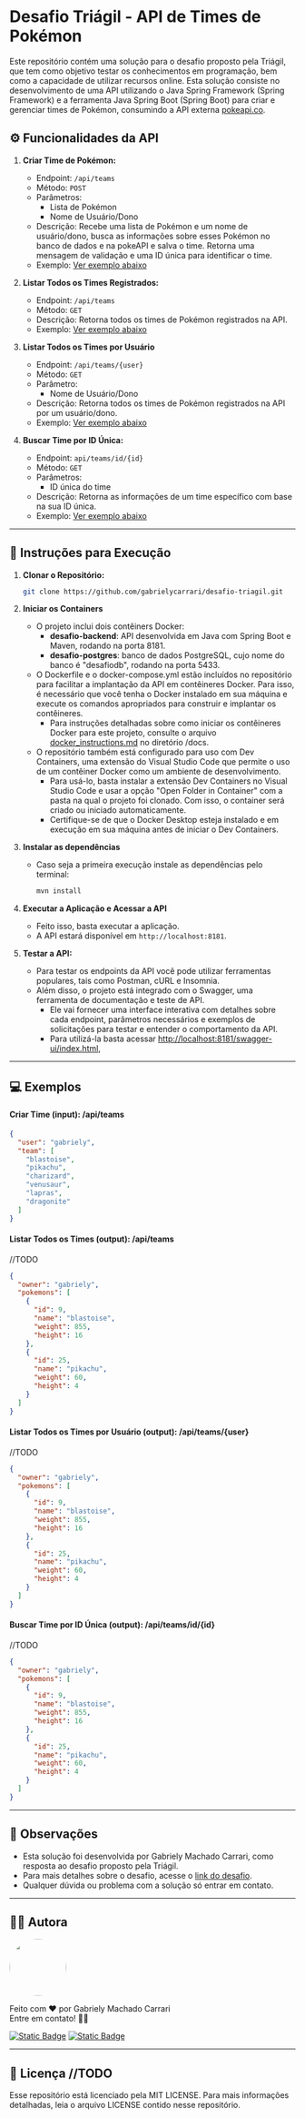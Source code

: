 # Desafio Triágil - API de Times de Pokémon

Este repositório contém uma solução para o desafio proposto pela Triágil, que tem como objetivo testar os conhecimentos em programação, bem como a capacidade de utilizar recursos online. Esta solução consiste no desenvolvimento de uma API utilizando o Java Spring Framework (Spring Framework) e a ferramenta Java Spring Boot (Spring Boot) para criar e gerenciar times de Pokémon, consumindo a API externa [pokeapi.co](https://pokeapi.co/).

## ⚙️ Funcionalidades da API

1. **Criar Time de Pokémon:**
   - Endpoint: `/api/teams`
   - Método: `POST`
   - Parâmetros:
     - Lista de Pokémon
     - Nome de Usuário/Dono
   - Descrição: Recebe uma lista de Pokémon e um nome de usuário/dono, busca as informações sobre esses Pokémon no banco de dados e na pokeAPI e salva o time. Retorna uma mensagem de validação e uma ID única para identificar o time.
   - Exemplo: [Ver exemplo abaixo](#criar-time-input-apiteams)

2. **Listar Todos os Times Registrados:**
   - Endpoint: `/api/teams`
   - Método: `GET`
   - Descrição: Retorna todos os times de Pokémon registrados na API.
   - Exemplo: [Ver exemplo abaixo](#listar-todos-os-times-output-apiteams)

3. **Listar Todos os Times por Usuário**
   - Endpoint: `/api/teams/{user}`
   - Método: `GET`
   - Parâmetro:
     - Nome de Usuário/Dono
   - Descrição: Retorna todos os times de Pokémon registrados na API por um usuário/dono.
   - Exemplo: [Ver exemplo abaixo](#listar-todos-os-times-por-usu%C3%A1rio-output-apiteamsuser)

4. **Buscar Time por ID Única:**
   - Endpoint: `api/teams/id/{id}`
   - Método: `GET`
   - Parâmetros:
     - ID única do time
   - Descrição: Retorna as informações de um time específico com base na sua ID única.
   - Exemplo: [Ver exemplo abaixo](#buscar-time-por-id-%C3%BAnica-output-apiteamsidid)
---


## 🚀 Instruções para Execução

1. **Clonar o Repositório:**
   ```bash
   git clone https://github.com/gabrielycarrari/desafio-triagil.git
   ```
   
2. **Iniciar os Containers**
   - O projeto inclui dois contêiners Docker:
     - **desafio-backend**: API desenvolvida em Java com Spring Boot e Maven, rodando na porta 8181.
     - **desafio-postgres**: banco de dados PostgreSQL, cujo nome do banco é "desafiodb", rodando na porta 5433.
   - O Dockerfile e o docker-compose.yml estão incluídos no repositório para facilitar a implantação da API em contêineres Docker. Para isso, é necessário que você tenha o Docker instalado em sua máquina e execute os comandos apropriados para construir e implantar os contêineres.
      - Para instruções detalhadas sobre como iniciar os contêineres Docker para este projeto, consulte o arquivo [docker_instructions.md](docs/docker_instructions.md) no diretório /docs.
   - O repositório também está configurado para uso com Dev Containers, uma extensão do Visual Studio Code que permite o uso de um contêiner Docker como um ambiente de desenvolvimento.
      - Para usá-lo, basta instalar a extensão Dev Containers no Visual Studio Code e usar a opção "Open Folder in Container" com a pasta na qual o projeto foi clonado. Com isso, o container será criado ou iniciado automaticamente.
      - Certifique-se de que o Docker Desktop esteja instalado e em execução em sua máquina antes de iniciar o Dev Containers.
   

3. **Instalar as dependências**
   - Caso seja a primeira execução instale as dependências pelo terminal:
     
      ```bash
      mvn install
      ```

4. **Executar a Aplicação e Acessar a API**
   - Feito isso, basta executar a aplicação.
   - A API estará disponível em `http://localhost:8181`.


5. **Testar a API:**
   - Para testar os endpoints da API você pode utilizar ferramentas populares, tais como Postman, cURL e Insomnia.
   - Além disso, o projeto está integrado com o Swagger, uma ferramenta de documentação e teste de API.
      - Ele vai fornecer uma interface interativa com detalhes sobre cada endpoint, parâmetros necessários e exemplos de solicitações para testar e entender o comportamento da API.
      - Para utilizá-la basta acessar [http://localhost:8181/swagger-ui/index.html](http://localhost:8181/swagger-ui/index.html),
---

## 💻 Exemplos
#### Criar Time (input): /api/teams
```json
{
  "user": "gabriely",
  "team": [
    "blastoise",
    "pikachu",
    "charizard",
    "venusaur",
    "lapras",
    "dragonite"
  ]
}
```


#### Listar Todos os Times (output): /api/teams
//TODO
```json
{
  "owner": "gabriely",
  "pokemons": [
    {
      "id": 9,
      "name": "blastoise",
      "weight": 855,
      "height": 16
    },
    {
      "id": 25,
      "name": "pikachu",
      "weight": 60,
      "height": 4
    }
  ]
}
```

#### Listar Todos os Times por Usuário (output): /api/teams/{user}
//TODO
```json
{
  "owner": "gabriely",
  "pokemons": [
    {
      "id": 9,
      "name": "blastoise",
      "weight": 855,
      "height": 16
    },
    {
      "id": 25,
      "name": "pikachu",
      "weight": 60,
      "height": 4
    }
  ]
}
```

#### Buscar Time por ID Única (output): /api/teams/id/{id}
//TODO
```json
{
  "owner": "gabriely",
  "pokemons": [
    {
      "id": 9,
      "name": "blastoise",
      "weight": 855,
      "height": 16
    },
    {
      "id": 25,
      "name": "pikachu",
      "weight": 60,
      "height": 4
    }
  ]
}
```

---

## 📝 Observações

- Esta solução foi desenvolvida por Gabriely Machado Carrari, como resposta ao desafio proposto pela Triágil.
- Para mais detalhes sobre o desafio, acesse o [link do desafio](https://github.com/triagilbr/desafio-triagil).
- Qualquer dúvida ou problema com a solução só entrar em contato.
---
   
## 👩‍💻 Autora 
  <img style="border-radius: 50%;" src="https://avatars.githubusercontent.com/u/73599857?v=4" width="100px;" alt=""/>
 

Feito com ❤️ por Gabriely Machado Carrari </br>
Entre em contato! 👋🏽



[![Static Badge](https://img.shields.io/badge/Gabriely%20Carrari-%230A66C2?logo=linkedIn&link=https%3A%2F%2Fwww.linkedin.com%2Fin%2Fgabriely-carrari%2F)](https://www.linkedin.com/in/gabriely-carrari/)
[![Static Badge](https://img.shields.io/badge/gabrielycarrari%40gmail.com-%23EA4335?logo=gmail&logoColor=white&link=mailto%3Agabrielycarrari%40gmail.com)](mailto:gabrielycarrari@gmail.com)

---

## 📃 Licença //TODO
Esse repositório está licenciado pela MIT LICENSE. Para mais informações detalhadas, leia o arquivo LICENSE contido nesse repositório.
